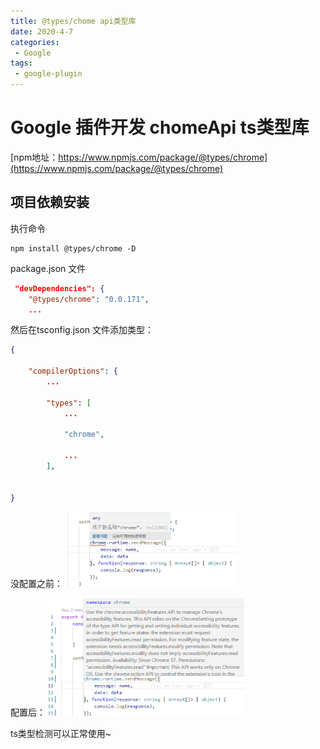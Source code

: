 ```yaml
---
title: @types/chome api类型库
date: 2020-4-7
categories: 
 - Google
tags:
 - google-plugin
---
```


# Google 插件开发 chomeApi ts类型库
[npm地址：https://www.npmjs.com/package/@types/chrome](https://www.npmjs.com/package/@types/chrome)


## 项目依赖安装

执行命令
```
npm install @types/chrome -D
```
package.json 文件

```json
 "devDependencies": {
    "@types/chrome": "0.0.171",
    ...
```

然后在tsconfig.json 文件添加类型：
```json
{
 
    "compilerOptions": {
        ...
 
        "types": [
            ...
             
            "chrome",
 
            ...
        ],
 
 
}
```
没配置之前：
<img src="./img/4d6733da125a655d334a689a694200e.png" alt="An image" style="zoom:50%">

配置后：
<img src="./img/429777c006410de5b42bd6320e12bf4.png" alt="An iamge" style="zoom:50%">

ts类型检测可以正常使用~